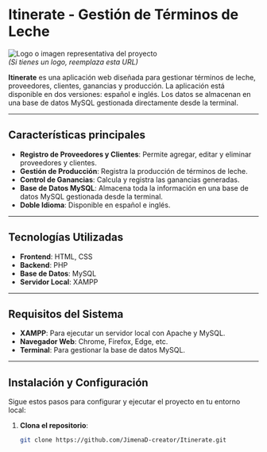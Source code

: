 # Itinerate - Gestión de Términos de Leche

![Logo o imagen representativa del proyecto](https://via.placeholder.com/150)  
*(Si tienes un logo, reemplaza esta URL)*

**Itinerate** es una aplicación web diseñada para gestionar términos de leche, proveedores, clientes, ganancias y producción. La aplicación está disponible en dos versiones: español e inglés. Los datos se almacenan en una base de datos MySQL gestionada directamente desde la terminal.

---

## Características principales

- **Registro de Proveedores y Clientes**: Permite agregar, editar y eliminar proveedores y clientes.
- **Gestión de Producción**: Registra la producción de términos de leche.
- **Control de Ganancias**: Calcula y registra las ganancias generadas.
- **Base de Datos MySQL**: Almacena toda la información en una base de datos MySQL gestionada desde la terminal.
- **Doble Idioma**: Disponible en español e inglés.

---

## Tecnologías Utilizadas

- **Frontend**: HTML, CSS
- **Backend**: PHP
- **Base de Datos**: MySQL
- **Servidor Local**: XAMPP

---

## Requisitos del Sistema

- **XAMPP**: Para ejecutar un servidor local con Apache y MySQL.
- **Navegador Web**: Chrome, Firefox, Edge, etc.
- **Terminal**: Para gestionar la base de datos MySQL.

---

## Instalación y Configuración

Sigue estos pasos para configurar y ejecutar el proyecto en tu entorno local:

1. **Clona el repositorio**:
   ```bash
   git clone https://github.com/JimenaD-creator/Itinerate.git
